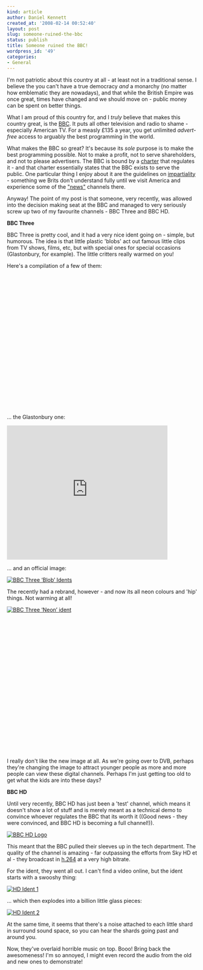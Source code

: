 ```yaml
---
kind: article
author: Daniel Kennett
created_at: '2008-02-14 00:52:40'
layout: post
slug: someone-ruined-the-bbc
status: publish
title: Someone ruined the BBC!
wordpress_id: '49'
categories:
- General
---
```


I'm not patriotic about this country at all - at least not in a traditional sense. I believe the you can't have a true democracy <em>and</em> a monarchy (no matter how emblematic they are nowadays), and that while the British Empire was once great, times have changed and we should move on - public money can be spent on better things. 

What I am proud of this country for, and I <em>truly</em> believe that makes this country great, is the <a href="http://www.bbc.co.uk/">BBC</a>. It puts all other television and radio to shame - especially American TV. For a measly £135 a year, you get unlimited <em>advert-free</em> access to arguably the best programming in the world.

What makes the BBC so great? It's because its <em>sole</em> purpose is to make the best programming possible. Not to make a profit, not to serve shareholders, and not to please advertisers. The BBC is bound by a <a href="http://www.bbc.co.uk/info/policies/charter/">charter</a> that regulates it - and that charter essentially states that the BBC exists to serve the public. One particular thing I enjoy about it are the guidelines on <a href="http://www.bbc.co.uk/guidelines/editorialguidelines/edguide/impariality/">impartiality</a> - something we Brits don't understand fully until we visit America and experience some of the <a href="http://www.foxnews.com/">"news"</a> channels there. 

Anyway! The point of my post is that someone, very recently, was allowed into the decision making seat at the BBC and managed to very seriously screw up two of my favourite channels - BBC Three and BBC HD.

<!--more-->

<strong>BBC Three</strong>

BBC Three is pretty cool, and it had a very nice ident going on - simple, but humorous. The idea is that little plastic 'blobs' act out famous little clips from TV shows, films, etc, but with special ones for special occasions (Glastonbury, for example). The little critters really warmed on you!

Here's a compilation of a few of them:

<object width="425" height="355"><param name="movie" value="http://www.youtube.com/v/1zccNjxOaEY&rel=1"/><param name="wmode" value="transparent"/><embed src="http://www.youtube.com/v/1zccNjxOaEY&rel=1" type="application/x-shockwave-flash" wmode="transparent" width="425" height="355"/></object>

... the Glastonbury one:

<object width="425" height="355"><param name="movie" value="http://www.youtube.com/v/lup1Rr1feOg&rel=1"/><param name="wmode" value="transparent"/><embed src="http://www.youtube.com/v/lup1Rr1feOg&rel=1" type="application/x-shockwave-flash" wmode="transparent" width="425" height="355"/></object>

... and an official image:

<a href='/pictures/for_posts/2008/02/bbcthreeold.jpg' title='BBC Three ‘Blob’ Idents'><img src='/pictures/for_posts/2008/02/bbcthreeold.jpg' alt='BBC Three ‘Blob’ Idents' /></a>

The recently had a rebrand, however - and now its all neon colours and 'hip' things. Not warming at all! 

<a href='/pictures/for_posts/2008/02/bbcthreenew.jpg' title='BBC Three ‘Neon’ ident'><img src='/pictures/for_posts/2008/02/bbcthreenew.jpg' alt='BBC Three ‘Neon’ ident' /></a>

<object width="425" height="355"><param name="movie" value="http://www.youtube.com/v/tG3g5N-HlFM&rel=1"/><param name="wmode" value="transparent"/><embed src="http://www.youtube.com/v/tG3g5N-HlFM&rel=1" type="application/x-shockwave-flash" wmode="transparent" width="425" height="355"/></object>

I really don't like the new image at all. As we're going over to DVB, perhaps they're changing the image to attract younger people as more and more people can view these digital channels. Perhaps I'm just getting too old to get what the kids are into these days?

<strong>BBC HD</strong>

Until very recently, BBC HD has just been a 'test' channel, which means it doesn't show a lot of stuff and is merely meant as a technical demo to convince whoever regulates the BBC that its worth it ((Good news - they were convinced, and BBC HD is becoming a full channel!)).

<a href='/pictures/for_posts/2008/02/hdlogo1.jpg' title='BBC HD Logo'><img src='/pictures/for_posts/2008/02/hdlogo1.jpg' alt='BBC HD Logo' /></a>

This meant that the BBC pulled their sleeves up in the tech department. The quality of the channel is amazing - far outpassing the efforts from Sky HD et al - they broadcast in <a href="http://en.wikipedia.org/wiki/H264">h.264</a> at a very high bitrate. 

For the ident, they went all out. I can't find a video online, but the ident starts with a swooshy thing:

<a href='/pictures/for_posts/2008/02/hd1.jpg' title='HD Ident 1'><img src='/pictures/for_posts/2008/02/hd1.jpg' alt='HD Ident 1' /></a>

... which then explodes into a billion little glass pieces:

<a href='/pictures/for_posts/2008/02/hd2.jpg' title='HD Ident 2'><img src='/pictures/for_posts/2008/02/hd2.jpg' alt='HD Ident 2' /></a>

At the same time, it seems that there's a noise attached to each little shard in surround sound space, so you can hear the shards going past and around you.

Now, they've overlaid horrible music on top. Booo! Bring back the awesomeness! I'm so annoyed, I might even record the audio from the old and new ones to demonstrate! 